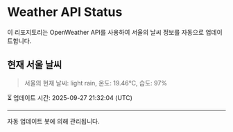 
# Weather API Status

이 리포지토리는 OpenWeather API를 사용하여 서울의 날씨 정보를 자동으로 업데이트합니다.

## 현재 서울 날씨
> 서울의 현재 날씨: light rain, 온도: 19.46°C, 습도: 97%

⏳ 업데이트 시간: 2025-09-27 21:32:04 (UTC)

---
자동 업데이트 봇에 의해 관리됩니다.
